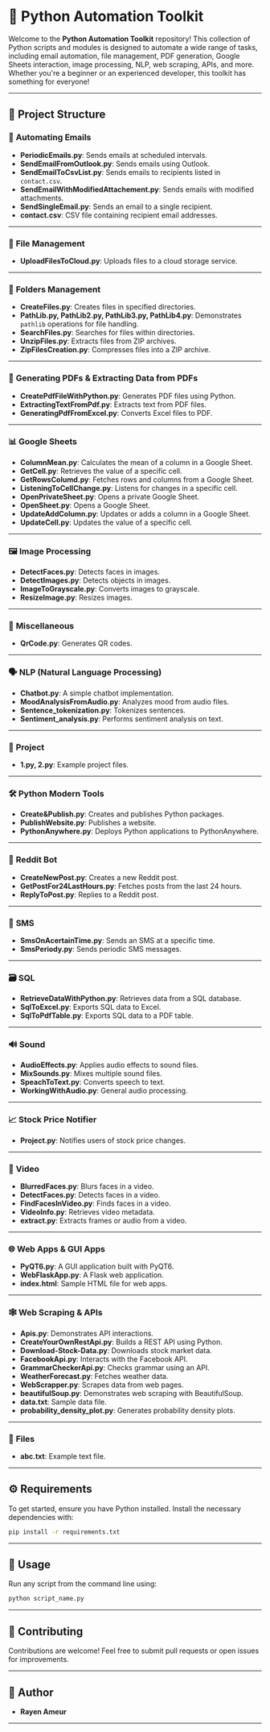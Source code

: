

# 🚀 Python Automation Toolkit

Welcome to the **Python Automation Toolkit** repository! This collection of Python scripts and modules is designed to automate a wide range of tasks, including email automation, file management, PDF generation, Google Sheets interaction, image processing, NLP, web scraping, APIs, and more. Whether you're a beginner or an experienced developer, this toolkit has something for everyone!

---

## 📂 Project Structure

### 📧 **Automating Emails**
- **PeriodicEmails.py**: Sends emails at scheduled intervals.
- **SendEmailFromOutlook.py**: Sends emails using Outlook.
- **SendEmailToCsvList.py**: Sends emails to recipients listed in `contact.csv`.
- **SendEmailWithModifiedAttachement.py**: Sends emails with modified attachments.
- **SendSingleEmail.py**: Sends an email to a single recipient.
- **contact.csv**: CSV file containing recipient email addresses.

---

### 📁 **File Management**
- **UploadFilesToCloud.py**: Uploads files to a cloud storage service.

---

### 📂 **Folders Management**
- **CreateFiles.py**: Creates files in specified directories.
- **PathLib.py, PathLib2.py, PathLib3.py, PathLib4.py**: Demonstrates `pathlib` operations for file handling.
- **SearchFiles.py**: Searches for files within directories.
- **UnzipFiles.py**: Extracts files from ZIP archives.
- **ZipFilesCreation.py**: Compresses files into a ZIP archive.

---

### 📄 **Generating PDFs & Extracting Data from PDFs**
- **CreatePdfFileWithPython.py**: Generates PDF files using Python.
- **ExtractingTextFromPdf.py**: Extracts text from PDF files.
- **GeneratingPdfFromExcel.py**: Converts Excel files to PDF.

---

### 📊 **Google Sheets**
- **ColumnMean.py**: Calculates the mean of a column in a Google Sheet.
- **GetCell.py**: Retrieves the value of a specific cell.
- **GetRowsColumd.py**: Fetches rows and columns from a Google Sheet.
- **ListeningToCellChange.py**: Listens for changes in a specific cell.
- **OpenPrivateSheet.py**: Opens a private Google Sheet.
- **OpenSheet.py**: Opens a Google Sheet.
- **UpdateAddColumn.py**: Updates or adds a column in a Google Sheet.
- **UpdateCell.py**: Updates the value of a specific cell.

---

### 🖼️ **Image Processing**
- **DetectFaces.py**: Detects faces in images.
- **DetectImages.py**: Detects objects in images.
- **ImageToGrayscale.py**: Converts images to grayscale.
- **ResizeImage.py**: Resizes images.

---

### 🎲 **Miscellaneous**
- **QrCode.py**: Generates QR codes.

---

### 🗣️ **NLP (Natural Language Processing)**
- **Chatbot.py**: A simple chatbot implementation.
- **MoodAnalysisFromAudio.py**: Analyzes mood from audio files.
- **Sentence_tokenization.py**: Tokenizes sentences.
- **Sentiment_analysis.py**: Performs sentiment analysis on text.

---

### 📂 **Project**
- **1.py, 2.py**: Example project files.

---

### 🛠️ **Python Modern Tools**
- **Create&Publish.py**: Creates and publishes Python packages.
- **PublishWebsite.py**: Publishes a website.
- **PythonAnywhere.py**: Deploys Python applications to PythonAnywhere.

---

### 🤖 **Reddit Bot**
- **CreateNewPost.py**: Creates a new Reddit post.
- **GetPostFor24LastHours.py**: Fetches posts from the last 24 hours.
- **ReplyToPost.py**: Replies to a Reddit post.

---

### 📱 **SMS**
- **SmsOnAcertainTime.py**: Sends an SMS at a specific time.
- **SmsPeriody.py**: Sends periodic SMS messages.

---

### 🗃️ **SQL**
- **RetrieveDataWithPython.py**: Retrieves data from a SQL database.
- **SqlToExcel.py**: Exports SQL data to Excel.
- **SqlToPdfTable.py**: Exports SQL data to a PDF table.

---

### 🔊 **Sound**
- **AudioEffects.py**: Applies audio effects to sound files.
- **MixSounds.py**: Mixes multiple sound files.
- **SpeachToText.py**: Converts speech to text.
- **WorkingWithAudio.py**: General audio processing.

---

### 📈 **Stock Price Notifier**
- **Project.py**: Notifies users of stock price changes.

---

### 🎥 **Video**
- **BlurredFaces.py**: Blurs faces in a video.
- **DetectFaces.py**: Detects faces in a video.
- **FindFacesInVideo.py**: Finds faces in a video.
- **VideoInfo.py**: Retrieves video metadata.
- **extract.py**: Extracts frames or audio from a video.

---

### 🌐 **Web Apps & GUI Apps**
- **PyQT6.py**: A GUI application built with PyQT6.
- **WebFlaskApp.py**: A Flask web application.
- **index.html**: Sample HTML file for web apps.

---

### 🕸️ **Web Scraping & APIs**
- **Apis.py**: Demonstrates API interactions.
- **CreateYourOwnRestApi.py**: Builds a REST API using Python.
- **Download-Stock-Data.py**: Downloads stock market data.
- **FacebookApi.py**: Interacts with the Facebook API.
- **GrammarCheckerApi.py**: Checks grammar using an API.
- **WeatherForecast.py**: Fetches weather data.
- **WebScrapper.py**: Scrapes data from web pages.
- **beautifulSoup.py**: Demonstrates web scraping with BeautifulSoup.
- **data.txt**: Sample data file.
- **probability_density_plot.py**: Generates probability density plots.

---

### 📂 **Files**
- **abc.txt**: Example text file.

---

## ⚙️ **Requirements**
To get started, ensure you have Python installed. Install the necessary dependencies with:
```bash
pip install -r requirements.txt
```

---

## 🚀 **Usage**
Run any script from the command line using:
```bash
python script_name.py
```

---

## 🤝 **Contributing**
Contributions are welcome! Feel free to submit pull requests or open issues for improvements.

---

## 👤 **Author**
- **Rayen Ameur**

---


